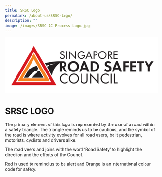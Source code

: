 ```yaml
---
title: SRSC Logo
permalink: /about-us/SRSC-Logo/
description: ""
image: /images/SRSC 4C Process Logo.jpg
---
```


![](/images/SRSC%204C%20Process%20Logo.jpg)

SRSC  LOGO
==================

The primary element of this logo is represented by the use of a road within a safety triangle. The triangle reminds us to be cautious, and the symbol of the road is where activity evolves for all road users, be it pedestrian, motorists, cyclists and drivers alike.

The road veers and joins with the word ‘Road Safety’ to highlight the direction and the efforts of the Council.

Red is used to remind us to be alert and Orange is an international colour code for safety.